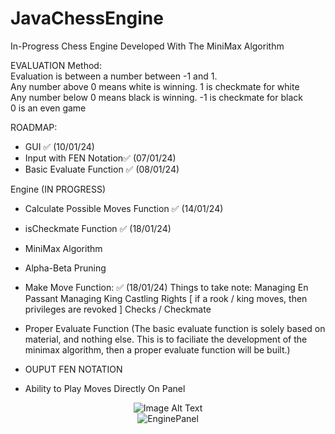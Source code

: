 # JavaChessEngine
In-Progress Chess Engine Developed With The MiniMax Algorithm

EVALUATION Method:  
Evaluation is between a number between -1 and 1.   
Any number above 0 means white is winning. 1 is checkmate for white  
Any number below 0 means black is winning. -1 is checkmate for black  
0 is an even game  


ROADMAP:
- GUI ✅ (10/01/24)
- Input with FEN Notation✅ (07/01/24)
- Basic Evaluate Function ✅ (08/01/24)
  
Engine (IN PROGRESS)
- Calculate Possible Moves Function ✅ (14/01/24)
- isCheckmate Function ✅ (18/01/24)
- MiniMax Algorithm
- Alpha-Beta Pruning


- Make Move Function: ✅ (18/01/24)
  Things to take note:
  Managing En Passant
  Managing King Castling Rights [ if a rook / king moves, then privileges are revoked ]
  Checks / Checkmate

  
- Proper Evaluate Function
(The basic evaluate function is solely based on material, and nothing else. This is to faciliate the development of the minimax algorithm, then a proper evaluate function will be built.)

- OUPUT FEN NOTATION
- Ability to Play Moves Directly On Panel

<div align="center">
  <img src="https://github.com/SamChenYu/JavaChessEngine/assets/150127006/f254d4b6-aa5b-4a99-8ab3-1cf218cc59eb" alt="Image Alt Text">
</div>


<div style="text-align:center;">
    <img src="https://github.com/SamChenYu/JavaChessEngine/assets/150127006/3d2b4d18-f49d-42a7-9845-dc88e29c3bca" alt="EnginePanel">
</div>



